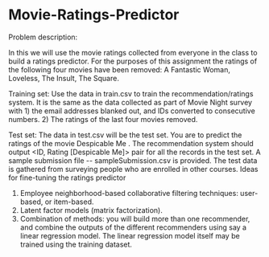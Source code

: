 # Movie-Ratings-Predictor
Problem description:

In this we will use the movie ratings collected from everyone
in the class to build a ratings predictor. For the purposes of this assignment the ratings
of the following four movies have been removed: A Fantastic Woman, Loveless, The
Insult, The Square.

Training set: Use the data in train.csv to train the recommendation/ratings system. It is
the same as the data collected as part of Movie Night survey with 1) the email
addresses blanked out, and IDs converted to consecutive numbers. 2) The ratings of
the last four movies removed.

Test set: The data in test.csv will be the test set. You are to predict the ratings of
the movie Despicable Me . The recommendation system should output <ID, Rating
[Despicable Me]> pair for all the records in the test set. A sample submission file --
sampleSubmission.csv is provided. The test data is gathered from surveying people
who are enrolled in other courses.
Ideas for fine-tuning the ratings predictor
1) Employee neighborhood-based collaborative filtering techniques:
user-based, or item-based.
2) Latent factor models (matrix factorization).
3) Combination of methods: you will build more than one
recommender, and combine the outputs of the different recommenders using say
a linear regression model. The linear regression model itself may be trained
using the training dataset.
